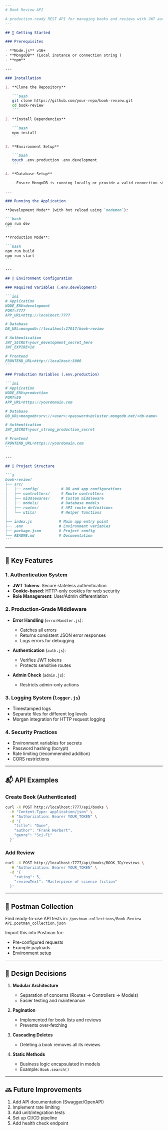 `````markdown
---
# Book Review API

A production-ready REST API for managing books and reviews with JWT authentication.
---

## 🚀 Getting Started

### Prerequisites

- **Node.js** v16+
- **MongoDB** (Local instance or connection string )
- **npm**

---

### Installation

1. **Clone the Repository**

   ```bash
   git clone https://github.com/your-repo/book-review.git
   cd book-review
   ```

2. **Install Dependencies**

   ```bash
   npm install
   ```

3. **Environment Setup**

   ```bash
   touch .env.production .env.development
   ```

4. **Database Setup**

   - Ensure MongoDB is running locally or provide a valid connection string in `DB_URL` inside `.env.development` or `.env.production`.

---

### Running the Application

**Development Mode** (with hot reload using `nodemon`):

```bash
npm run dev
```

**Production Mode**:

```bash
npm run build
npm run start
```

---

## 🔐 Environment Configuration

### Required Variables (.env.development)

```ini
# Application
NODE_ENV=development
PORT=7777
APP_URL=http://localhost:7777

# Database
DB_URL=mongodb://localhost:27017/book-review

# Authentication
JWT_SECRET=your_development_secret_here
JWT_EXPIRE=1d

# Frontend
FRONTEND_URL=http://localhost:3000
```

### Production Variables (.env.production)

```ini
# Application
NODE_ENV=production
PORT=80
APP_URL=https://yourdomain.com

# Database
DB_URL=mongodb+srv://<user>:<password>@cluster.mongodb.net/<db-name>

# Authentication
JWT_SECRET=your_strong_production_secret

# Frontend
FRONTEND_URL=https://yourdomain.com
```

---

## 📁 Project Structure

```s
book-review/
├── src/
│   ├── config/          # DB and app configurations
│   ├── controllers/     # Route controllers
│   ├── middlewares/     # Custom middleware
│   ├── models/          # Database models
│   ├── routes/          # API route definitions
│   └── utils/           # Helper functions
│
├── index.js            # Main app entry point
├── .env                # Environment variables
├── package.json        # Project config
└── README.md           # Documentation
```
`````

---

## 🔐 Key Features

### 1. Authentication System

- **JWT Tokens**: Secure stateless authentication
- **Cookie-based**: HTTP-only cookies for web security
- **Role Management**: User/Admin differentiation

### 2. Production-Grade Middleware

- **Error Handling** (`errorHandler.js`):

  - Catches all errors
  - Returns consistent JSON error responses
  - Logs errors for debugging

- **Authentication** (`auth.js`):

  - Verifies JWT tokens
  - Protects sensitive routes

- **Admin Check** (`admin.js`):
  - Restricts admin-only actions

### 3. Logging System (`logger.js`)

- Timestamped logs
- Separate files for different log levels
- Morgan integration for HTTP request logging

### 4. Security Practices

- Environment variables for secrets
- Password hashing (bcrypt)
- Rate limiting (recommended addition)
- CORS restrictions

---

## 📬 API Examples

### Create Book (Authenticated)

```bash
curl -X POST http://localhost:7777/api/books \
  -H "Content-Type: application/json" \
  -H "Authorization: Bearer YOUR_TOKEN" \
  -d '{
    "title": "Dune",
    "author": "Frank Herbert",
    "genre": "Sci-Fi"
  }'
```

### Add Review

```bash
curl -X POST http://localhost:7777/api/books/BOOK_ID/reviews \
  -H "Authorization: Bearer YOUR_TOKEN" \
  -d '{
    "rating": 5,
    "reviewText": "Masterpiece of science fiction"
  }'
```

---

## 🚀 Postman Collection

Find ready-to-use API tests in:
`/postman-collections/Book-Review API.postman_collection.json`

Import this into Postman for:

- Pre-configured requests
- Example payloads
- Environment setup

---

## 🧠 Design Decisions

1. **Modular Architecture**

   - Separation of concerns (Routes → Controllers → Models)
   - Easier testing and maintenance

2. **Pagination**

   - Implemented for book lists and reviews
   - Prevents over-fetching

3. **Cascading Deletes**

   - Deleting a book removes all its reviews

4. **Static Methods**
   - Business logic encapsulated in models
   - Example: `Book.search()`

---

## 🔜 Future Improvements

1. Add API documentation (Swagger/OpenAPI)
2. Implement rate limiting
3. Add unit/integration tests
4. Set up CI/CD pipeline
5. Add health check endpoint

```

```
